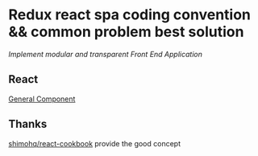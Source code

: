 # Redux react spa coding convention && common problem best solution

_Implement modular and transparent Front End Application_

## React

[General Component](react/general.md)

## Thanks

[shimohq/react-cookbook](https://github.com/shimohq/react-cookbook) provide the good concept

